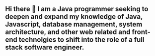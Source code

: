 ## Hi there 👋 I am a Java programmer seeking to deepen and expand my knowledge of Java, Javascript, database management, system architecture, and other web related and front-end technolgies to shift into the role of a full stack software engineer.


<!--
**ConnorDios/ConnorDios** is a ✨ _special_ ✨ repository because its `README.md` (this file) appears on your GitHub profile.

Here are some ideas to get you started:

- 🔭 I’m currently working on ...
- 🌱 I’m currently learning ...
- 👯 I’m looking to collaborate on ...
- 🤔 I’m looking for help with ...
- 💬 Ask me about ...
- 📫 How to reach me: ...
- 😄 Pronouns: ...
- ⚡ Fun fact: ...
-->
